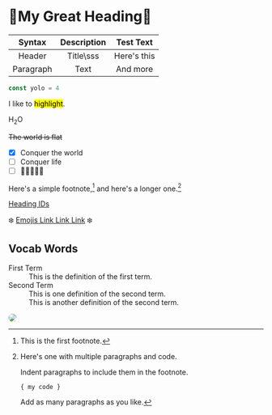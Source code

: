 <h1 id="heading-id">🧸My Great Heading🧸</h1>

| Syntax      | Description | Test Text     |
| :----:      |    :----:   |        :----: |
| Header      | Title\sss   | Here's this   |
| Paragraph   | Text        | And more      |

```js
const yolo = 4
```

I like to <mark>highlight</mark>.

H<sub>2</sub>O

~~The world is flat~~

- [x] Conquer the world
- [ ] Conquer life
- [ ] 🦄🎉✨🌺✨

Here's a simple footnote,[^1] and here's a longer one.[^bignote]

[^1]: This is the first footnote.

[^bignote]: Here's one with multiple paragraphs and code.

    Indent paragraphs to include them in the footnote.

    `{ my code }`

    Add as many paragraphs as you like.

<a href="#heading-id">Heading IDs</a>

:snowflake: [Emojis Link Link Link](https://gist.github.com/rxaviers/7360908) :snowflake:

<dl>
    <h2>Vocab Words</h2>
    <dt>First Term</dt>
    <dd>This is the definition of the first term.</dd>
    <dt>Second Term</dt>
    <dd>This is one definition of the second term. </dd>
    <dd>This is another definition of the second term.</dd>
</dl>

<img style="border-radius:80%;" src="https://m.lovethispic.com/uploaded_images/blogs/Inspiring-Gif-Quotes-Of-The-Day-49125-2.gif"/>

